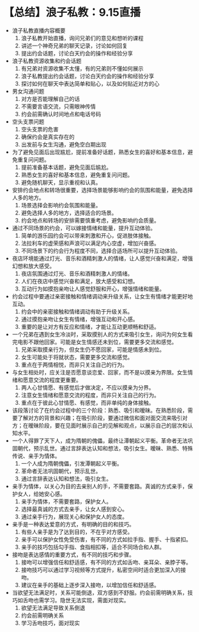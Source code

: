 # 【总结】浪子私教：9.15直播

-   浪子私教直播内容概要
    1.  浪子私教开始直播，询问兄弟们的意见和想听的课程
    2.  讲述一个神奇兄弟的聊天记录，讨论如何回复
    3.  提出约会话题，讨论白天约会的操作和经验分享
-   浪子私教资源收集和约会话题
    1.  有兄弟对资源收集不太懂，有的兄弟则不懂如何展示
    2.  浪子私教提出约会话题，讨论白天约会的操作和经验分享
    3.  探讨如何在聊天中表达简单和贴心，以及如何贴近对方的心
-   男女沟通问题
    1.  对方是否能理解自己的话
    2.  不需要言语交流，只需眼神传情
    3.  约会前需确认时间地点和电话号码
-   空头支票问题
    1.  空头支票的危害
    2.  确保约会是真实存在的
    3.  出发前与女生沟通，避免空白期出现
-   为了避免见面后出现尴尬，提前准备好话题，熟悉女生的喜好和基本信息，避免重复问问题。
    1.  提前准备基本话题，避免见面后尴尬。
    2.  熟悉女生的喜好和基本信息，避免重复问问题。
    3.  避免随机聊天，显示重视和认真。
-   安排约会地点和转场很重要，选择场景能够影响约会的氛围和能量，避免选择人多的地方。
    1.  场景选择会影响约会氛围和能量。
    2.  避免选择人多的地方，选择适合的场景。
    3.  约会地点和转场的安排需要慎重考虑，避免影响约会质量。
-   通过不同场景的约会，可以嫁接情绪和能量，提升互动体验。
    1.  简单的游乐园约会可以带来刺激和开心，促进肢体接触。
    2.  法拉利车的虚荣感和声浪可以满足内心空虚，增加兴奋感。
    3.  不同场景下的约会行为程度不同，选择合适场所可以提升互动体验。
-   夜店环境能通过灯光、音乐和酒精刺激人的情绪，让人感觉兴奋和满足，增强幻想和放大感受。
    1.  夜店氛围通过灯光、音乐和酒精刺激人的情绪。
    2.  人们在夜店中感觉兴奋和满足，放大感受和幻想。
    3.  互动行为如摸抱亲吻让人感觉舒服和开心，增强情绪和能量。
-   约会过程中要通过亲密接触和情绪调动来升级关系，让女生有情绪才能更好地互动。
    1.  约会中的亲密接触和情绪调动有助于升级关系。
    2.  通过摸抱亲吻让女生有情绪，增强互动和开心感。
    3.  重要的是让对方有反应和情绪，才能让互动更顺畅和舒适。
-   一个兄弟在遇到女生冷淡时，采取摸别人的方式来吸引女生，询问为何女生看完电影不跟他回家。可能是女生情感还未到位，需要更多交流和感觉。
    1.  兄弟采取摸亲行为，但女生仍不愿回家，可能是情感未到位。
    2.  女生可能处于将就状态，需要更多交流和感觉。
    3.  重点在于两情相悦，而非只关注自己的行为。
-   与女生相处时，应关注是否愿意谈恋爱、回家，而不是以摸亲为界限。女生情绪和愿意交流的程度更重要。
    1.  两人心甘情愿、有感觉后才做决定，不应以摸亲为分界。
    2.  注意女生情绪和愿意交流的程度，而非只关注自己的行为。
    3.  重点在于彼此心甘情愿、有感觉，而非单纯的身体接触。
-   该段落讨论了在约会过程中的三个阶段：熟悉、吸引和暧昧。在熟悉阶段，需要了解对方的背景和兴趣；在吸引阶段，要通过微信和面对面交流来吸引对方；在暧昧阶段，要在见面时展示自己的见解和观点，以展示自己的层次和认知水平。
-   一个人得罪了天下人，成为隋朝的傀儡，最终让潭朝起义平衡。革命者无法巩固朝代，预示乱世。通过言辞表达认知和想法，吸引女生。暧昧、熟悉、特殊传说、亲手为情体。
    1.  一个人成为隋朝傀儡，引发潭朝起义平衡。
    2.  革命者无法巩固朝代，预示乱世。
    3.  通过言辞表达认知和想法，吸引女生。
-   亲手为情体，以关心为目的去亲别人的手，不需要套路。真诚的方式亲手，保护女人，给她安心感。
    1.  亲手为情体，不需要套路，保护女人。
    2.  选择最真诚的方式去亲手，让女人感到安心。
    3.  通过亲手行为，展现关心和保护女人的态度。
-   亲手是一种表达爱意的方式，有明确的目的和技巧。
    1.  有些人亲手是为了达到目的，不在乎对方感受。
    2.  亲手可以保护女性免受伤害，有不同的方式如拉手指、握手、十指紧扣。
    3.  亲手的技巧包括勾手指、食指相扣等，适合不同场合和人群。
-   接吻是表达感情的重要方式，有不同的技巧和步骤。
    1.  接吻可以增强信任和舒适感，有不同的方式如舌吻、亲耳朵、亲脖子等。
    2.  接吻技巧可以通过学习视频等方式提升，私密空间时适合更加深入的接吻。
    3.  建议在亲手的基础上逐步深入接吻，以增加信任和舒适感。
-   当欲望无法满足时，关系可能倒退，双方感到不舒服。约会前需明确关系，技巧如舌吻也需学习。隐世无法实现，需面对现实。
    1.  欲望无法满足导致关系倒退
    2.  约会前需明确关系
    3.  学习舌吻技巧，面对现实